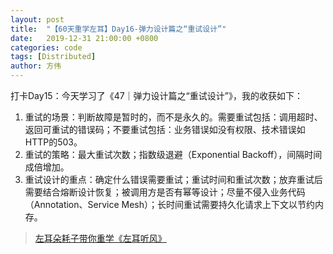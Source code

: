 ```yaml
---
layout: post
title:  "【60天重学左耳】Day16-弹力设计篇之“重试设计”"
date:   2019-12-31 21:00:00 +0800
categories: code
tags: [Distributed]
author: 方伟
---
```


打卡Day15：今天学习了《47｜弹力设计篇之“重试设计”》，我的收获如下：

1. 重试的场景：判断故障是暂时的，而不是永久的。需要重试包括：调用超时、返回可重试的错误码；不要重试包括：业务错误如没有权限、技术错误如HTTP的503。
2. 重试的策略：最大重试次数；指数级退避（Exponential Backoff），间隔时间成倍增加。
3. 重试设计的重点：确定什么错误需要重试；重试时间和重试次数；放弃重试后需要结合熔断设计恢复；被调用方是否有幂等设计；尽量不侵入业务代码（Annotation、Service Mesh）；长时间重试需要持久化请求上下文以节约内存。

> [左耳朵耗子带你重学《左耳听风》](https://time.geekbang.org/column/article/177414?utm_term=zeusL3AA0&utm_source=wechat&utm_medium=chongxuedaka)


